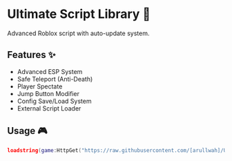 # Ultimate Script Library 🚀

Advanced Roblox script with auto-update system.

## Features ✨
- Advanced ESP System  
- Safe Teleport (Anti-Death)
- Player Spectate
- Jump Button Modifier
- Config Save/Load System
- External Script Loader

## Usage 🎮
```lua
loadstring(game:HttpGet("https://raw.githubusercontent.com/[arullwah]/UltimateScript/main/loader.lua"))()